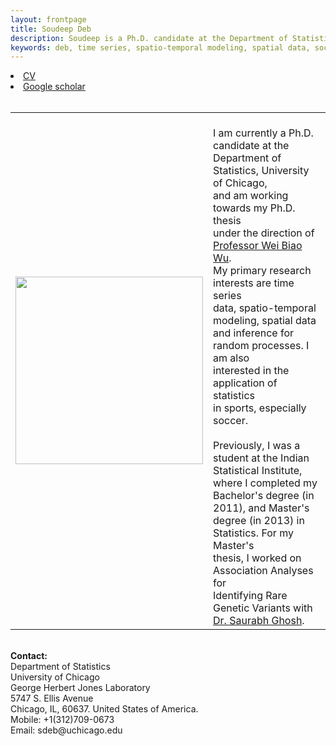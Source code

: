 ```yaml
---
layout: frontpage
title: Soudeep Deb
description: Soudeep is a Ph.D. candidate at the Department of Statistics, University of Chicago. 
keywords: deb, time series, spatio-temporal modeling, spatial data, soccer analytics.
---
```


<div class="navbar">
  <div class="navbar-inner">
    <div class="nav">
      <!--    <li><a href="{{ BASE_PATH }}/assets/broman.pdf">cv</a></li>  -->
        <li><a href="https://soudeepd.github.io/assets/CV_DebSoudeep.pdf">CV</a></li>
        <li><a href="https://scholar.google.com/citations?user=HjWwFs8AAAAJ&hl=en&oi=ao">Google scholar</a></li>
        </div>
  </div>
</div>

<table class="wide">
<tr>
<td class="left">
    <img id="frontphoto" src="soudeep.png" width="300" height="300" alt="" />
</td>
&nbsp; &nbsp; &nbsp; &nbsp; 
<td class="left">
<br> I am currently a Ph.D. candidate at the 
<br> Department of Statistics, University of Chicago,
<br> and am working towards my Ph.D. thesis
<br> under the  direction of <a href="https://www.stat.uchicago.edu/~wbwu/">Professor Wei Biao Wu</a>.
<br> My primary research interests are time series
<br> data, spatio-temporal modeling, spatial data 
<br> and inference for random processes. I am also 
<br> interested in the application of statistics
<br> in sports, especially soccer.
<br>
<br> Previously, I was a student at the Indian 
<br> Statistical Institute, where I completed my 
<br> Bachelor's degree (in 2011), and Master's 
<br> degree (in 2013) in Statistics. For my Master's 
<br> thesis, I worked on Association Analyses for 
<br> Identifying Rare Genetic Variants with <a href="http://www.isical.ac.in/~saurabh/">Dr. Saurabh Ghosh</a>.
</td>
</tr>
</table>

<tr>
<td class="left">
<br> <b> Contact: </b>
<br> Department of Statistics 
<br> University of Chicago
<br> George Herbert Jones Laboratory 
<br> 5747 S. Ellis Avenue
<br> Chicago, IL, 60637. United States of America. 
<br> Mobile: +1(312)709-0673
<br> Email: sdeb@uchicago.edu
</td>
</tr>


<!--
<br><b> Soudeep Deb </b>
<br> Ph.D. Candidate
<br> Department of Statistics
<br> University of Chicago
<br>
<br> <b> Research Interest </b>: Time series data, Spatial statistics, Spatio-temporal modeling, Inference for random processes, Application of statistics in sports.
<table class="wide">
<tr>
  <td class="left">
    <a href="pages/publpics/iplotCorr.html">
        <img src="assets/publpics/iplotCorr.png" alt="R/qtlcharts example" title="R/qtlcharts example"/>
    </a>
  </td>
  <td class="right">
    <a href="pages/publpics/rqtlexper_fig2.html">
        <img src="assets/publpics/rqtlexper_fig2.png" alt="Broman (2014) Fig 2" title="Broman (2014) Fig 2"/>
    </a>
  </td>
</tr>
<tr>
  <td class="left">
    <a href="pages/publpics/samplemixups_fig7.html">
        <img src="assets/publpics/samplemixups_fig7.png" alt="Broman et al. (2013) Fig 7" title="Broman et al. (2013) Fig 7"/>
    </a>
  </td>
  <td class="right">
    <a href="pages/publpics/isletc6_fig4.html">
        <img src="assets/publpics/isletc6_fig4.png" alt="Tian et al. (2015) Fig 4" title="Tian et al. (2015) Fig 4"/>
    </a>
  </td>
</tr>
</table>

<div class="navbar">
  <div class="navbar-inner">
      <ul class="nav">
          <li><a href="morefigs.html">see more figures</a></li>
      </ul>
  </div>
</div>

-->
